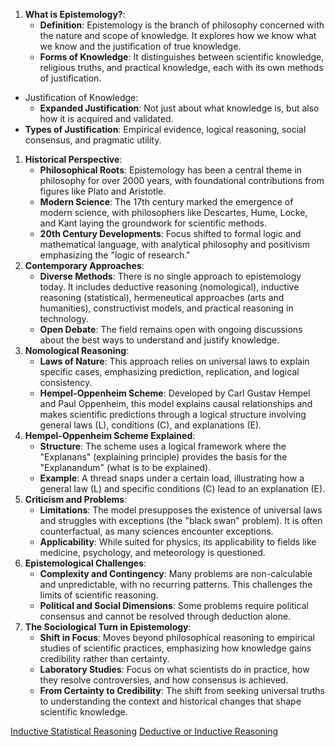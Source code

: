 1. **What is Epistemology?**:
    - **Definition**: Epistemology is the branch of philosophy concerned with the nature and scope of knowledge. It explores how we know what we know and the justification of true knowledge.
    - **Forms of Knowledge**: It distinguishes between scientific knowledge, religious truths, and practical knowledge, each with its own methods of justification.
- Justification of Knowledge:
	- **Expanded Justification**: Not just about what knowledge is, but also how it is acquired and validated.
- **Types of Justification**: Empirical evidence, logical reasoning, social consensus, and pragmatic utility.
1. **Historical Perspective**:
    - **Philosophical Roots**: Epistemology has been a central theme in philosophy for over 2000 years, with foundational contributions from figures like Plato and Aristotle.
    - **Modern Science**: The 17th century marked the emergence of modern science, with philosophers like Descartes, Hume, Locke, and Kant laying the groundwork for scientific methods.
    - **20th Century Developments**: Focus shifted to formal logic and mathematical language, with analytical philosophy and positivism emphasizing the "logic of research."
2. **Contemporary Approaches**:
    - **Diverse Methods**: There is no single approach to epistemology today. It includes deductive reasoning (nomological), inductive reasoning (statistical), hermeneutical approaches (arts and humanities), constructivist models, and practical reasoning in technology.
    - **Open Debate**: The field remains open with ongoing discussions about the best ways to understand and justify knowledge.
3. **Nomological Reasoning**:
    - **Laws of Nature**: This approach relies on universal laws to explain specific cases, emphasizing prediction, replication, and logical consistency.
    - **Hempel-Oppenheim Scheme**: Developed by Carl Gustav Hempel and Paul Oppenheim, this model explains causal relationships and makes scientific predictions through a logical structure involving general laws (L), conditions (C), and explanations (E).
4. **Hempel-Oppenheim Scheme Explained**:
    - **Structure**: The scheme uses a logical framework where the "Explanans" (explaining principle) provides the basis for the "Explanandum" (what is to be explained).
    - **Example**: A thread snaps under a certain load, illustrating how a general law (L) and specific conditions (C) lead to an explanation (E).
5. **Criticism and Problems**:
    - **Limitations**: The model presupposes the existence of universal laws and struggles with exceptions (the "black swan" problem). It is often counterfactual, as many sciences encounter exceptions.
    - **Applicability**: While suited for physics, its applicability to fields like medicine, psychology, and meteorology is questioned.
6. **Epistemological Challenges**:
    - **Complexity and Contingency**: Many problems are non-calculable and unpredictable, with no recurring patterns. This challenges the limits of scientific reasoning.
    - **Political and Social Dimensions**: Some problems require political consensus and cannot be resolved through deduction alone.
7. **The Sociological Turn in Epistemology**:
    - **Shift in Focus**: Moves beyond philosophical reasoning to empirical studies of scientific practices, emphasizing how knowledge gains credibility rather than certainty.
    - **Laboratory Studies**: Focus on what scientists do in practice, how they resolve controversies, and how consensus is achieved.
    - **From Certainty to Credibility**: The shift from seeking universal truths to understanding the context and historical changes that shape scientific knowledge.

[Inductive Statistical Reasoning](Inductive%20Statistical%20Reasoning.md)
[Deductive or Inductive Reasoning](Deductive%20or%20Inductive%20Reasoning.md)